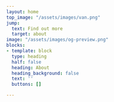 ```yaml
---
layout: home
top_image: "/assets/images/van.png"
jump:
  text: Find out more
  target: about
image: "/assets/images/og-preview.png"
blocks:
- template: block
  type: heading
  half: false
  heading: About
  heading_background: false
  text: ''
  buttons: []

---
```

